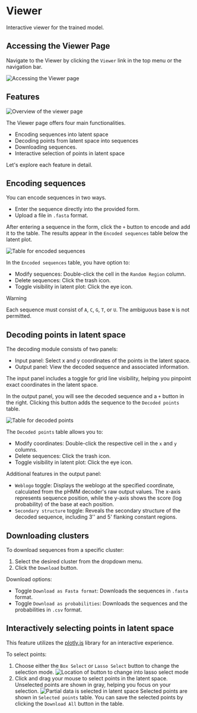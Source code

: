# Viewer

Interactive viewer for the trained model.

## Accessing the Viewer Page

Navigate to the Viewer by clicking the `Viewer` link in the top menu or the navigation bar.

![Accessing the Viewer page](images/viewer_access.png)

## Features

![Overview of the viewer page](images/viewer_overview.png)

The Viewer page offers four main functionalities.

- Encoding sequences into latent space
- Decoding points from latent space into sequences
- Downloading sequences.
- Interactive selection of points in latent space

Let's explore each feature in detail.

## Encoding sequences

You can encode sequences in two ways.

- Enter the sequence directly into the provided form.
- Upload a file in `.fasta` format.

After entering a sequence in the form, click the `+` button to encode and add it to the table.
The results appear in the `Encoded sequences` table below the latent plot.

![Table for encoded sequences](images/viewer_encoded-sequences.png)

In the `Encoded sequences` table, you have option to:

- Modify sequences: Double-click the cell in the `Random Region` column.
- Delete sequences: Click the trash icon.
- Toggle visibility in latent plot: Click the eye icon.

> [!WARNING]
> Each sequence must consist of `A`, `C`, `G`, `T`, or `U`. The ambiguous base `N` is not permitted.

## Decoding points in latent space

The decoding module consists of two panels:

- Input panel: Select x and y coordinates of the points in the latent space.
- Output panel: View the decoded sequence and associated information.

The input panel includes a toggle for grid line visibility, helping you pinpoint exact coordinates in the latent space.

In the output panel, you will see the decoded sequence and a `+` button in the right. Clicking this button adds the sequence to the `Decoded points` table.

![Table for decoded points](images/viewer_decoded-points.png)

The `Decoded points` table allows you to:

- Modify coordinates: Double-click the respective cell in the `x` and `y` columns.
- Delete sequences: Click the trash icon.
- Toggle visibility in latent plot: Click the eye icon.

Additional features in the output panel:

- `Weblogo` toggle: Displays the weblogo at the specified coordinate, calculated from the pHMM decoder's raw output values. The x-axis represents sequence position, while the y-axis shows the score (log probability) of the base at each position.
- `Secondary structure` toggle: Reveals the secondary structure of the decoded sequence, including 3'' and 5' flanking constant regions.

## Downloading clusters

To download sequences from a specific cluster:

1. Select the desired cluster from the dropdown menu.
2. Click the `Download` button.

Download options:

- Toggle `Download as Fasta format`: Downloads the sequences in `.fasta` format.
- Toggle `Download as probabilities`: Downloads the sequences and the probabilities in `.csv` format.

## Interactively selecting points in latent space

This feature utilizes the [plotly.js](https://plotly.com/javascript/) library for an interactive experience.

To select points:

1. Choose either the `Box Select` or `Lasso Select` button to change the selection mode.
   ![Location of button to change into lasso select mode](images/viewer_select-mode.png)
2. Click and drag your mouse to select points in the latent space. Unselected points are shown in gray, helping you focus on your selection.
   ![Partial data is selected in latent space](images/viewer_selected-points.png)
   Selected points are shown in `Selected points` table. You can save the selected points by clicking the `Download All` button in the table.
